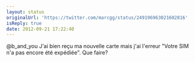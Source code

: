```yaml
---
layout: status
originalUrl: 'https://twitter.com/marcgg/status/249196963021602816'
isReply: true
date: 2012-09-21 17:22:40
---
```


@b_and_you J'ai bien reçu ma nouvelle carte mais j'ai l'erreur "Votre SIM n'a pas encore été expédiée". Que faire?
